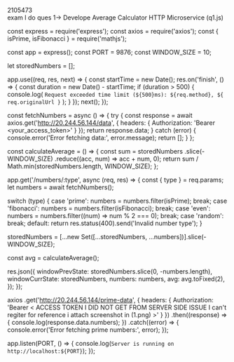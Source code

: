 2105473  
exam   I do ques 1-> Develope Average Calculator HTTP Microservice
(q1.js)

















const express = require('express');
const axios = require('axios');
const { isPrime, isFibonacci } = require('mathjs');

const app = express();
const PORT = 9876;
const WINDOW_SIZE = 10;

let storedNumbers = [];

app.use((req, res, next) => {
  const startTime = new Date();
  res.on('finish', () => {
    const duration = new Date() - startTime;
    if (duration > 500) {
      console.log(
        `Request exceeded time limit (${500}ms): ${req.method}, ${
          req.originalUrl
        }`
      );
    }
  });
  next();
});

const fetchNumbers = async () => {
  try {
    const response = await axios.get('http://20.244.56.144/data', {
      headers: {
        Authorization: 'Bearer <your_access_token>'
      }
    });
    return response.data;
  } catch (error) {
    console.error('Error fetching data:', error.message);
    return [];
  }
};

const calculateAverage = () => {
  const sum = storedNumbers
    .slice(-WINDOW_SIZE)
    .reduce((acc, num) => acc + num, 0);
  return sum / Math.min(storedNumbers.length, WINDOW_SIZE);
};

app.get('/numbers/:type', async (req, res) => {
  const { type } = req.params;
  let numbers = await fetchNumbers();

  switch (type) {
    case 'prime':
      numbers = numbers.filter(isPrime);
      break;
    case 'fibonacci':
      numbers = numbers.filter(isFibonacci);
      break;
    case 'even':
      numbers = numbers.filter((num) => num % 2 === 0);
      break;
    case 'random':
      break;
    default:
      return res.status(400).send('Invalid number type');
  }

  storedNumbers = [...new Set([...storedNumbers, ...numbers])].slice(-WINDOW_SIZE);

  const avg = calculateAverage();

  res.json({
    windowPrevState: storedNumbers.slice(0, -numbers.length),
    windowCurrState: storedNumbers,
    numbers: numbers,
    avg: avg.toFixed(2),
  });
});

axios
  .get('http://20.244.56.144/prime-data', {
    headers: {
      Authorization: 'Bearer < ACCESS TOKEN I DID NOT GET FROM SERVER SIDE ISSUE I can't regiter for reference i attach screenshot in (1.png) >'
    }
  })
  .then((response) => {
    console.log(response.data.numbers);
  })
  .catch((error) => {
    console.error('Error fetching prime numbers:', error);
  });

app.listen(PORT, () => {
  console.log(`Server is running on http://localhost:${PORT}`);
});
